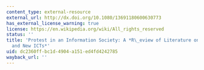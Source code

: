 ```yaml
---
content_type: external-resource
external_url: http://dx.doi.org/10.1080/13691180600630773
has_external_license_warning: true
license: https://en.wikipedia.org/wiki/All_rights_reserved
status: ''
title: 'Protest in an Information Society: A *R\_eview of Literature on Social Movements
  and New ICTs*'
uid: dc2360ff-bc1d-4904-a151-ed4fd4242785
wayback_url: ''
---
```

